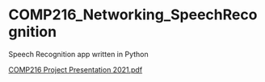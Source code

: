 # COMP216_Networking_SpeechRecognition
Speech Recognition app written in Python

[COMP216 Project Presentation 2021.pdf](https://github.com/mbutt19/COMP216_Networking_SpeechRecognition/files/12414941/COMP216.Project.Presentation.2021.pdf)

